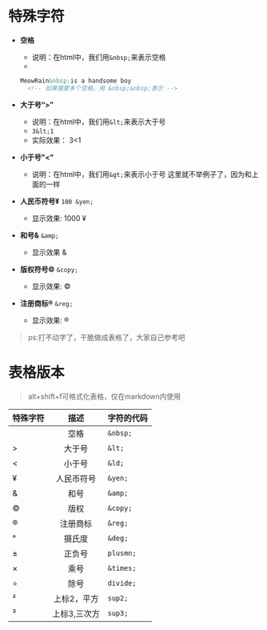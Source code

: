 
# 特殊字符
- **空格**
  - 说明：在html中，我们用`&nbsp;`来表示空格
  - 
  ```html
  MeowRain&nbsp;is a handsome boy 
    <!-- 如果需要多个空格，用 &nbsp;&nbsp;表示 -->
    ```
- **大于号“>”**
  - 说明：在html中，我们用`&lt;`来表示大于号
  - `3&lt;1`
  - 实际效果：
    3&lt;1
- **小于号"<"**
  - 说明：在html中，我们用`&gt;`来表示小于号
   这里就不举例子了，因为和上面的一样

- **人民币符号&yen;**
 `100 &yen;`
  - 显示效果:
 1000 &yen;
- **和号&amp;**
`&amp;`
  - 显示效果
  &amp;

- **版权符号&copy;**
`&copy;`
  - 显示效果: 
  &copy;

- **注册商标&reg;**
`&reg;`
  - 显示效果: 
  &reg;

> ps:打不动字了，干脆做成表格了，大家自己参考吧
# 表格版本
> alt+shift+f可格式化表格，仅在markdown内使用

| 特殊字符 |     描述     | 字符的代码 |
| -------- | :----------: | ---------- |
|          |     空格     | `&nbsp;`   |
| >        |    大于号    | `&lt;`     |
| <        |    小于号    | `&ld;`     |
| &yen;    |  人民币符号  | `&yen;`    |
| &amp;    |     和号     | `&amp;`    |
| &copy;   |     版权     | `&copy;`   |
| &reg;    |   注册商标   | `&reg;`    |
| &deg;    |    摄氏度    | `&deg;`    |
| &plusmn; |    正负号    | `plusmn;`  |
| &times;  |     乘号     | `&times;`  |
| &divide; |     除号     | `divide;`  |
| &sup2;   | 上标2，平方  | `sup2;`    |
| &sup3;   | 上标3,三次方 | `sup3;`    |
